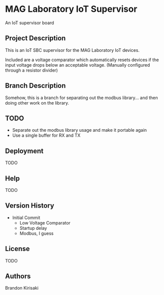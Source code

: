 # MAG Laboratory IoT Supervisor
An IoT supervisor board

## Project Description
This is an IoT SBC supervisor for the MAG Laboratory IoT devices.

Included are a voltage comparator which automatically resets devices if the
input voltage drops below an acceptable voltage.  (Manually configured through
a resistor divider)

## Branch Description
Somehow, this is a branch for separating out the modbus library... and then doing other work
on the library.

## TODO
* Separate out the modbus library usage and make it portable again
* Use a single buffer for RX and TX 

## Deployment
TODO

## Help
TODO

## Version History
 * Initial Commit
   * Low Voltage Comparator
   * Startup delay
   * Modbus, I guess

## License
TODO

## Authors
Brandon Kirisaki


